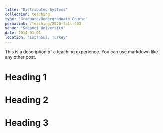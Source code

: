 ```yaml
---
title: "Distributed Systems"
collection: teaching
type: "Graduate/Undergraduate Course"
permalink: /teaching/2020-fall-403
venue: "Sabanci University"
date: 2014-01-01
location: "Istanbul, Turkey"
---
```


This is a description of a teaching experience. You can use markdown like any other post.

Heading 1
======

Heading 2
======

Heading 3
======